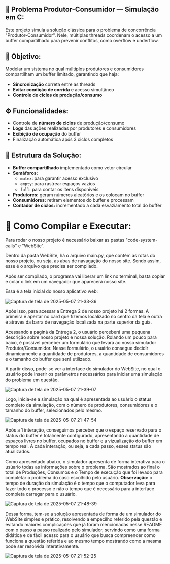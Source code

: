 ## 🧵 Problema Produtor-Consumidor — Simulação em C:
Este projeto simula a solução clássica para o problema de concorrência "Produtor-Consumidor". Nele, múltiplas threads coordenam o acesso a um buffer compartilhado para prevenir conflitos, como overflow e underflow.

## 🎯 Objetivo:
Modelar um sistema no qual múltiplos produtores e consumidores compartilham um buffer limitado, garantindo que haja:

- **Sincronização** correta entre as threads
- **Evitar condição de corrida** e acesso simultâneo
- **Controle de ciclos de produção/consumo**

## ⚙️ Funcionalidades:  

- Controle de **número de ciclos** de produção/consumo
- **Logs** das ações realizadas por produtores e consumidores
- **Exibição de ocupação** do buffer
- Finalização automática após 3 ciclos completos

## 📐 Estrutura da Solução:

- **Buffer compartilhado** implementado como vetor circular
- **Semáforos:**
  - `mutex`: para garantir acesso exclusivo
  - `empty`: para rastrear espaços vazios  
  - `full`: para contar os itens disponíveis
- **Produtores:** geram números aleatórios e os colocam no buffer
- **Consumidores:** retiram elementos do buffer e processam
- **Contador de ciclos:** incrementado a cada esvaziamento total do buffer

# 🧪 Como Compilar e Executar:

Para rodar o nosso projeto é necessário baixar as pastas "code-system-calls" e "WebSite".  

Dentro da pasta WebSite, há o arquivo main.py, que contém as rotas do nosso projeto, ou seja, as abas de navagação do nosso site. Sendo assim, esse é o arquivo que precisa ser compilado.  

Após ser compilado, o programa vai liberar um link no terminal, basta copiar e colar o link em um navegador que aparecerá nosso site.

Essa é a tela inicial do nosso aplicativo web:

![Captura de tela de 2025-05-07 21-33-36](https://github.com/user-attachments/assets/6a015860-49b9-409b-8b37-4fb4631ab082)


Após isso, para acessar a Entrega 2 de nosso projeto há 2 formas. A primeira é apertar no card que fizemos localizado no centro da tela e outra é através da barra de navegação localizada na parte superior da guia.

Acessando a paginá da Entrega 2, o usuário perceberá uma pequena descrição sobre nosso projeto e nossa solução. Rolando um pouco para baixo, é possível perceber um formulário que levará ao nosso simulador Produtor/Consumidor. 
Nesse formulário, o usuário consegue decidir dinamicamente a quantidade de produtores, a quantidade de consumidores e o tamanho do buffer que será utilizado.
 
A partir disso, pode-se ver a interface do simulador do WebSite, no qual o usuário pode inserir os parâmetros necessários para iniciar uma simulação do problema em questão.

![Captura de tela de 2025-05-07 21-39-07](https://github.com/user-attachments/assets/7a7b1f3a-b57e-4003-b18e-a8465fde3259)



Logo, inicia-se a simulação na qual é apresentada ao usuário o status completo da simulação, com o número de produtores, consumidores e o tamanho do buffer, selecionados pelo mesmo.

![Captura de tela de 2025-05-07 21-47-54](https://github.com/user-attachments/assets/1d83814b-2a93-4682-b02c-b6584a09f510)



Após a 1 interação, conseguimos perceber que o espaço reservado para o status do buffer é totalmente configurado, apresentando a quantidade de espaços livres no buffer, ocupados no buffer e a vizualização do buffer em tempo real. A cada interação, ou seja, a cada passo, esses status são atualizados.

Como apresentado abaixo, o simulador apresenta de forma interativa para o usúario todas as informações sobre o problema. São mostrados ao final o total de Produções, Consumos e o Tempo de execução que foi levado para completar o problema do caso escolhido pelo usuário. **Observação:** o tempo de duração da simulação é o tempo que o computador leva para fazer todo o processo e não o tempo que é necessário para a interface completa carregar para o usuário.

![Captura de tela de 2025-05-07 21-48-39](https://github.com/user-attachments/assets/203c8b3a-6c1b-4aca-805a-074cffac653d)


Dessa forma, tem-se a solução apresentada de forma de um simulador do WebSite simples e prático,  resolvendo a empecilho referido pela questão e evitando maiores complicações que já foram mencionadas nesse README com o passo a passo realizado pelo simulador, servindo como uma forma didática e de fácil acesso para o usuário que busca compreender como funciona a questão referida e ao mesmo tempo mostrando como a mesma pode ser resolvida interativamente.

![Captura de tela de 2025-05-07 21-52-25](https://github.com/user-attachments/assets/47e4c7c9-1f5f-463f-bc13-79c635762de4)


